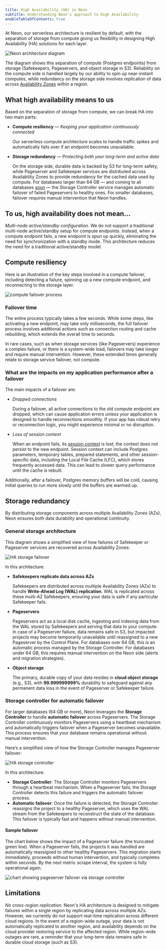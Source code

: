 ```yaml
---
title: High Availability (HA) in Neon
subtitle: Understanding Neon's approach to High Availability
enableTableOfContents: true
---
```


At Neon, our serverless architecture is resilient by default, with the separation of storage from compute giving us flexibility in designing High Availability (HA) solutions for each layer.

![Neon architecture diagram](/docs/introduction/neon_architecture_4.jpg)

The diagram shows this separation of compute (Postgres endpoints) from storage (Safekeepers, Pageservers, and object storage in S3). Reliability on the compute side is handled largely by our ability to spin up near-instant computes, while redundancy on the storage side involves replication of data across [Availability Zones](https://en.wikipedia.org/wiki/Availability_zone) within a region.

## What high availability means to us

Based on the separation of storage from compute, we can break HA into two main parts:

- **Compute resiliency** &#8212; _Keeping your application continuously connected_

  Our serverless compute architecture scales to handle traffic spikes and automatically fails over if an endpoint becomes unavailable.

- **Storage redundancy** &#8212; _Protecting both your long-term and active data_

  On the storage side, durable data is backed by S3 for long-term safety, while Pageserver and Safekeeper services are distributed across Availability Zones to provide redundancy for the cached data used by compute. For databases larger than 64 GB — and coming to all databases [soon](/docs/introduction/roadmap#what-were-working-on-now) — the Storage Controller service manages automatic failover of failed Pageservers to healthy ones. For smaller databases, failover requires manual intervention that Neon handles.

## To us, high availability does not mean...

_Multi-node active/standby configuration._ We do not support a traditional multi-node active/standby setup for compute endpoints. Instead, when a compute endpoint fails, a new endpoint is spun up quickly, eliminating the need for synchronization with a standby mode. This architecture reduces the need for a traditional active/standby model.

## Compute resiliency

Here is an illustration of the key steps involved in a compute failover, including detecting a failure, spinning up a new compute endpoint, and reconnecting to the storage layer.

![compute failover process](/docs/introduction/HA-compute-failover.png)

### Failover time

The entire process typically takes a few seconds. While some steps, like activating a new endpoint, may take only milliseconds, the full failover process involves additional actions such as connection routing and cache rebuilding, which extends the overall time to seconds.

In rare cases, such as when storage services (like Pageservers) experience a complex failure, or there is a system-wide load, failovers may take longer and require manual intervention. However, these extended times generally relate to storage service failover, not compute.

### What are the impacts on my application performance after a failover

The main impacts of a failover are:

- _Dropped connections_

  During a failover, all active connections to the old compute endpoint are dropped, which can cause application errors unless your application is designed to handle reconnections smoothly. If your app has robust retry or reconnection logic, you might experience minimal or no disruption.

- _Loss of session context_

  When an endpoint fails, its [session context](/docs/reference/compatibility#session-context) is lost; the context does not persist to the new endpoint. Session context can include Postgres parameters, temporary tables, prepared statements, and other session-specific data, including the Local File Cache (LFC), which stores frequently accessed data. This can lead to slower query performance until the cache is rebuilt.

Additionally, after a failover, Postgres memory buffers will be cold, causing initial queries to run more slowly until the buffers are warmed up.

## Storage redundancy

By distributing storage components across multiple Availability Zones (AZs), Neon ensures both data durability and operational continuity.

### General storage architecture

This diagram shows a simplified view of how failures of Safekeeper or Pageserver services are recovered across Availability Zones:

![HA storage failover](/docs/introduction/HA-storage-failover.png)

In this architecture:

- **Safekeepers replicate data across AZs**

  Safekeepers are distributed across multiple Availability Zones (AZs) to handle **Write-Ahead Log (WAL) replication**. WAL is replicated across these multi-AZ Safekeepers, ensuring your data is safe if any particular Safekeeper fails.

- **Pageservers**

  Pageservers act as a local disk cache, ingesting and indexing data from the WAL stored by Safekeepers and serving that data to your compute. In case of a Pageserver failure, data remains safe in S3, but impacted projects may become temporarily unavailable until reassigned to a new Pageserver by the Control Plane. For databases over 64 GB, this is an automatic process managed by the Storage Controller. For databases under 64 GB, this requires manual intervention on the Neon side (alerts and migration strategies).

- **Object storage**

  The primary, durable copy of your data resides in **cloud object storage** (e.g., S3), with **99.999999999%** durability to safeguard against any permanent data loss in the event of Pageserver or Safekeeper failure.

### Storage controller for automatic failover

For larger databases (64 GB or more), Neon leverages the **Storage Controller** to handle **automatic failover** across Pageservers. The Storage Controller continuously monitors Pageservers using a heartbeat mechanism and automatically triggers failover when a Pageserver becomes unavailable. This process ensures that your database remains operational without manual intervention.

Here’s a simplified view of how the Storage Controller manages Pageserver failover:

![HA storage controller](/docs/introduction/HA-storage-controller.png)

In this architecture:

- **Storage Controller**: The Storage Controller monitors Pageservers through a heartbeat mechanism. When a Pageserver fails, the Storage Controller detects this failure and triggers the automatic failover process.
- **Automatic failover**: Once the failure is detected, the Storage Controller reassigns the project to a healthy Pageserver, which uses the WAL stream from the Safekeepers to reconstruct the state of the database. This failover is typically fast and happens without manual intervention.

#### Sample failover

The chart below shows the impact of a Pageserver failure (the truncated green line). When a Pageserver fails, the projects it was handled are automatically reassigned to other healthy Pageservers. This migration starts immediately, proceeds without human intervention, and typically completes within seconds. By the next metric scrape interval, the system is fully operational again.

![chart showing pageserver failover via storage controller](/docs/introduction/HA-storage-failover-chart.png)

## Limitations

_No cross-region replication._ Neon's HA architecture is designed to mitigate failures within a single region by replicating data across multiple AZs. However, we currently do not support real-time replication across different cloud regions. In the event of a region-wide outage, your data is not automatically replicated to another region, and availability depends on the cloud provider restoring service to the affected region. While region-wide outages are rare, a reminder that your long-term data remains safe in durable cloud storage (such as S3).
